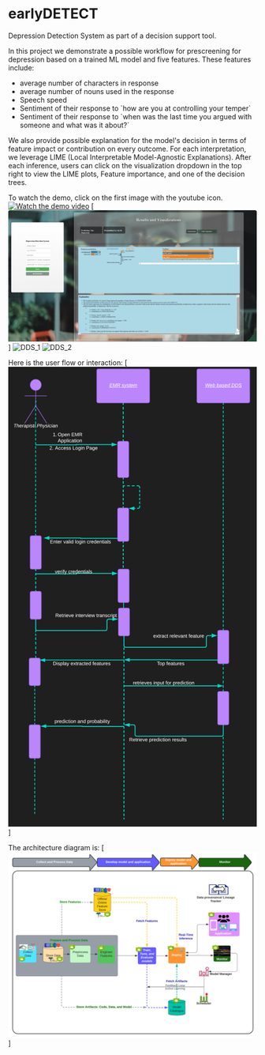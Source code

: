 # earlyDETECT

Depression Detection System as part of a decision support tool. 

In this project we demonstrate a possible workflow for prescreening for depression based on a trained ML model and five features. These features include:
<ul>
  <li>average number of characters in response</li>
  <li>average number of nouns used in the response</li>
  <li>Speech speed</li>
  <li>Sentiment of their response to `how are you at controlling your temper`</li>
  <li>Sentiment of their response to `when was the last time you argued with someone and what was it about?`</li>
</ul>

We also provide possible explanation for the model's decision in terms of feature impact or contribution on every outcome. For each interpretation, we leverage LIME (Local Interpretable Model-Agnostic Explanations). After each inference, users can click on the visualization dropdown in the top right to view the LIME plots, Feature importance, and one of the decision trees.

To watch the demo, click on the first image with the youtube icon.
[![Watch the demo video](./for_readme/interface_1.png)](http://www.youtube.com/watch?v=k5R3xtf2gWU')
[![DDS_0](./for_readme/interface_2.png)]
![DDS_1](https://github.com/MustaphaU/earlyDETECT/assets/123378149/74e67d9d-ea39-4397-8895-c1452b944652)
![DDS_2](https://github.com/MustaphaU/earlyDETECT/assets/123378149/ba5a8ce7-ab84-42dd-97c7-415135ba0989)

Here is the user flow or interaction:
[![DDS_3](/for_readme/user_interaction.png)]

The architecture diagram is:
[![DDS_4](./for_readme/architecture_dds.png)]
